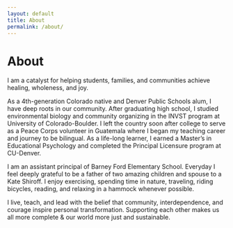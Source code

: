 ```yaml
---
layout: default
title: About
permalink: /about/
---
```


# About

I am a catalyst for helping students, families, and communities achieve healing, wholeness, and joy.

As a 4th-generation Colorado native and Denver Public Schools alum, I have deep roots in our community. After graduating high school, I studied environmental biology and community organizing in the INVST program at University of Colorado-Boulder. I left the country soon after college to serve as a Peace Corps volunteer in Guatemala where I began my teaching career and journey to be bilingual. As a life-long learner, I earned a Master’s in Educational Psychology and completed the Principal Licensure program at CU-Denver.

I am an assistant principal of Barney Ford Elementary School. Everyday I feel deeply grateful to be a father of two amazing children and spouse to a Kate Shiroff. I enjoy exercising, spending time in nature, traveling, riding bicycles, reading, and relaxing in a hammock whenever possible.

I live, teach, and lead with the belief that community, interdependence, and courage inspire personal transformation. Supporting each other makes us all more complete & our world more just and sustainable.
